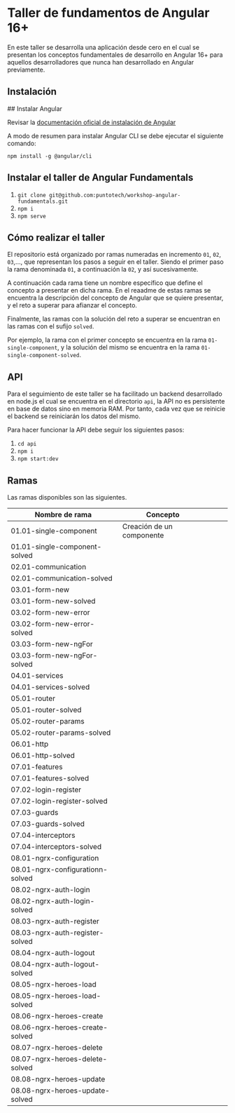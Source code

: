# Taller de fundamentos de Angular 16+

En este taller se desarrolla una aplicación desde cero en el cual se presentan los conceptos fundamentales de desarrollo en Angular 16+ para aquellos desarrolladores que nunca han desarrollado en Angular previamente.

## Instalación

## Instalar Angular

Revisar la [documentación oficial de instalación de Angular](https://docs.angular.lat/guide/setup-local#instalar-la-cli-de-angular)

A modo de resumen para instalar Angular CLI se debe ejecutar el siguiente comando:

`npm install -g @angular/cli`

## Instalar el taller de Angular Fundamentals

1. `git clone git@github.com:puntotech/workshop-angular-fundamentals.git`
2. `npm i` 
3. `npm serve`

## Cómo realizar el taller

El repositorio está organizado por ramas numeradas en incremento `01`, `02`, `03`,..., que representan los pasos a seguir en el taller. Siendo el primer paso la rama denominada `01`, a continuación la `02`, y así sucesivamente.

A continuación cada rama tiene un nombre específico que define el concepto a presentar en dicha rama. En el reaadme de estas ramas se encuentra la descripción del concepto de Angular que se quiere presentar, y el reto a superar para afianzar el concepto.

Finalmente, las ramas con la solución del reto a superar se encuentran en las ramas con el sufijo `solved`. 

Por ejemplo, la rama con el primer concepto se encuentra en la rama `01-single-component`, y la solución del mismo se encuentra en la rama `01-single-component-solved`.

## API

Para el seguimiento de este taller se ha facilitado un backend desarrollado en node.js el cual se encuentra en el directorio `api`, la API no es persistente en base de datos sino en memoria RAM. Por tanto, cada vez que se reinicie el backend se reiniciarán los datos del mismo.

Para hacer funcionar la API debe seguir los siguientes pasos:

1. `cd api`
2. `npm i`
3. `npm start:dev`

## Ramas

Las ramas disponibles son las siguientes.

| Nombre de rama | Concepto  |  |   |   |
|---|---|---|---|---|
|  01.01-single-component  |  Creación de un componente  |   |   |   |
|  01.01-single-component-solved|   |   |   |   |
|  02.01-communication |   |   |   |   |
|  02.01-communication-solved |   |   |   |   |
|  03.01-form-new |   |   |   |   |
|  03.01-form-new-solved |   |   |   |   |
|  03.02-form-new-error |   |   |   |   |
|  03.02-form-new-error-solved |   |   |   |   |
|  03.03-form-new-ngFor |   |   |   |   |
|  03.03-form-new-ngFor-solved |   |   |   |   |
|  04.01-services |   |   |   |   |
|  04.01-services-solved |   |   |   |   |
|  05.01-router |   |   |   |   |
|  05.01-router-solved |   |   |   |   |
|  05.02-router-params |   |   |   |   |
|  05.02-router-params-solved |   |   |   |   |
|  06.01-http |   |   |   |   |
|  06.01-http-solved |   |   |   |   |
|  07.01-features |   |   |   |   |
|  07.01-features-solved |   |   |   |   |
|  07.02-login-register |   |   |   |   |
|  07.02-login-register-solved |   |   |   |   |
|  07.03-guards |   |   |   |   |
|  07.03-guards-solved |   |   |   |   |
|  07.04-interceptors |   |   |   |   |
|  07.04-interceptors-solved |   |   |   |   |
|  08.01-ngrx-configuration |   |   |   |   |
|  08.01-ngrx-configurationn-solved |   |   |   |   |
|  08.02-ngrx-auth-login |   |   |   |   |
|  08.02-ngrx-auth-login-solved |   |   |   |   |
|  08.03-ngrx-auth-register |   |   |   |   |
|  08.03-ngrx-auth-register-solved |   |   |   |   |
|  08.04-ngrx-auth-logout |   |   |   |   |
|  08.04-ngrx-auth-logout-solved |   |   |   |   |
|  08.05-ngrx-heroes-load |   |   |   |   |
|  08.05-ngrx-heroes-load-solved |   |   |   |   |
|  08.06-ngrx-heroes-create |   |   |   |   |
|  08.06-ngrx-heroes-create-solved |   |   |   |   |
|  08.07-ngrx-heroes-delete |   |   |   |   |
|  08.07-ngrx-heroes-delete-solved |   |   |   |   |
|  08.08-ngrx-heroes-update |   |   |   |   |
|  08.08-ngrx-heroes-update-solved |   |   |   |   |
